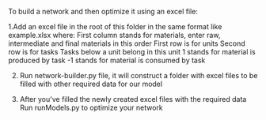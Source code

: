 To build a network and then optimize it using an excel file:

1.Add an excel file in the root of this folder in the same format like example.xlsx where:
  First column stands for materials, enter raw, intermediate and final materials in this order
  First row is for units 
  Second row is for tasks
  Tasks below a unit belong in this unit
  1 stands for material is produced by task
  -1 stands for material is consumed by task

2. Run network-builder.py file, it will construct a folder with excel files to be filled with other required data for
our model

3. After you've filled the newly created excel files with the required data Run runModels.py to optimize your network